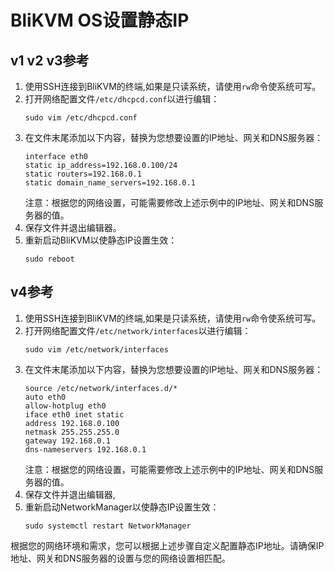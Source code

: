 # **BliKVM OS设置静态IP**

## v1 v2 v3参考
1. 使用SSH连接到BliKVM的终端,如果是只读系统，请使用`rw`命令使系统可写。
2. 打开网络配置文件`/etc/dhcpcd.conf`以进行编辑：
   ```
   sudo vim /etc/dhcpcd.conf
   ```
3. 在文件末尾添加以下内容，替换为您想要设置的IP地址、网关和DNS服务器：
   ```
   interface eth0
   static ip_address=192.168.0.100/24
   static routers=192.168.0.1
   static domain_name_servers=192.168.0.1
   ```
   注意：根据您的网络设置，可能需要修改上述示例中的IP地址、网关和DNS服务器的值。
4. 保存文件并退出编辑器。
5. 重新启动BliKVM以使静态IP设置生效：
   ```
   sudo reboot
   ```

## v4参考
1. 使用SSH连接到BliKVM的终端,如果是只读系统，请使用`rw`命令使系统可写。
2. 打开网络配置文件`/etc/network/interfaces`以进行编辑：
   ```
   sudo vim /etc/network/interfaces
   ```
3. 在文件末尾添加以下内容，替换为您想要设置的IP地址、网关和DNS服务器：
   ```
   source /etc/network/interfaces.d/*
   auto eth0
   allow-hotplug eth0
   iface eth0 inet static
   address 192.168.0.100
   netmask 255.255.255.0
   gateway 192.168.0.1
   dns-nameservers 192.168.0.1
   ```
   注意：根据您的网络设置，可能需要修改上述示例中的IP地址、网关和DNS服务器的值。
4. 保存文件并退出编辑器, 
5. 重新启动NetworkManager以使静态IP设置生效：
   ```
   sudo systemctl restart NetworkManager
   ```

根据您的网络环境和需求，您可以根据上述步骤自定义配置静态IP地址。请确保IP地址、网关和DNS服务器的设置与您的网络设置相匹配。